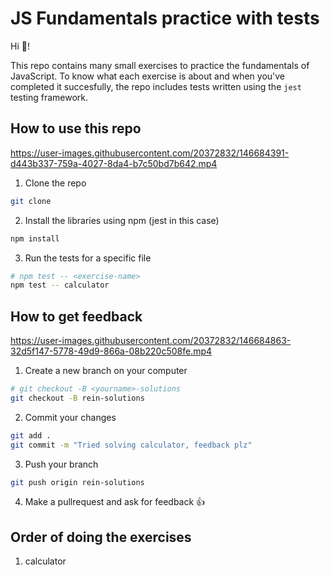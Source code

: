 # JS Fundamentals practice with tests

Hi 👋!

This repo contains many small exercises to practice the fundamentals of JavaScript.
To know what each exercise is about and when you've completed it succesfully, the repo includes tests written using the `jest` testing framework.

## How to use this repo

https://user-images.githubusercontent.com/20372832/146684391-d443b337-759a-4027-8da4-b7c50bd7b642.mp4

1. Clone the repo

```bash
git clone
```

2. Install the libraries using npm (jest in this case)

```bash
npm install
```

3. Run the tests for a specific file

```bash
# npm test -- <exercise-name>
npm test -- calculator
```

## How to get feedback


https://user-images.githubusercontent.com/20372832/146684863-32d5f147-5778-49d9-866a-08b220c508fe.mp4


1. Create a new branch on your computer

```bash
# git checkout -B <yourname>-solutions
git checkout -B rein-solutions
```

2. Commit your changes

```bash
git add .
git commit -m "Tried solving calculator, feedback plz"
```

3. Push your branch

```bash
git push origin rein-solutions
```

4. Make a pullrequest and ask for feedback 👍

## Order of doing the exercises

1. calculator
